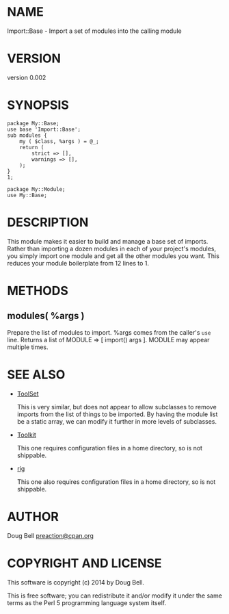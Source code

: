 # NAME

Import::Base - Import a set of modules into the calling module

# VERSION

version 0.002

# SYNOPSIS

    package My::Base;
    use base 'Import::Base';
    sub modules {
        my ( $class, %args ) = @_;
        return (
            strict => [],
            warnings => [],
        );
    }
    1;

    package My::Module;
    use My::Base;

# DESCRIPTION

This module makes it easier to build and manage a base set of imports. Rather
than importing a dozen modules in each of your project's modules, you simply
import one module and get all the other modules you want. This reduces your
module boilerplate from 12 lines to 1.

# METHODS

## modules( %args )

Prepare the list of modules to import. %args comes from the caller's `use` line.
Returns a list of MODULE => \[ import() args \]. MODULE may appear multiple times.

# SEE ALSO

- [ToolSet](http://search.cpan.org/perldoc?ToolSet)

    This is very similar, but does not appear to allow subclasses to remove imports from
    the list of things to be imported. By having the module list be a static array, we
    can modify it further in more levels of subclasses.

- [Toolkit](http://search.cpan.org/perldoc?Toolkit)

    This one requires configuration files in a home directory, so is not shippable.

- [rig](http://search.cpan.org/perldoc?rig)

    This one also requires configuration files in a home directory, so is not shippable.

# AUTHOR

Doug Bell <preaction@cpan.org>

# COPYRIGHT AND LICENSE

This software is copyright (c) 2014 by Doug Bell.

This is free software; you can redistribute it and/or modify it under
the same terms as the Perl 5 programming language system itself.
